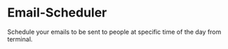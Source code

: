 # Email-Scheduler
Schedule your emails to be sent to people at specific time of the day from terminal.
